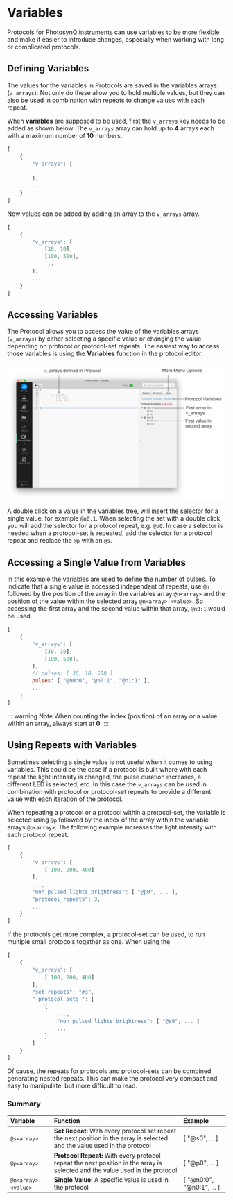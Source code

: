 # Variables

Protocols for PhotosynQ instruments can use variables to be more flexible and make it easier to introduce changes, especially when working with long or complicated protocols.

## Defining Variables

The values for the variables in Protocols are saved in the variables arrays (`v_arrays`). Not only do these allow you to hold multiple values, but they can also be used in combination with repeats to change values with each repeat.

When **variables** are supposed to be used, first the `v_arrays` key needs to be added as shown below. The `v_arrays` array can hold up to **4** arrays each with a maximum number of **10** numbers.

```javascript
[
    {
        "v_arrays": [

        ],
        ...
    }
]
```

Now values can be added by adding an array to the `v_arrays` array.

```javascript
[
    {
        "v_arrays": [
            [30, 10],
            [100, 500],
            ...
        ],
        ...
    }
]
```

## Accessing Variables

The Protocol allows you to access the value of the variables arrays (`v_arrays`) by either selecting a specific value or changing the value depending on protocol or  protocol-set repeats. The easiest way to access those variables is using the **Variables** function in the protocol editor.

![Selecting a variable from the Variables Menu](./images/protocol-variables-tab.png)

A double click on a value in the variables tree, will insert the selector for a single value, for example `@n0:1`. When selecting the set with a double click, you will add the selector for a protocol repeat, e.g. `@p0`. In case a selector is needed when a protocol-set is repeated, add the selector for a protocol repeat and replace the `@p` with an `@s`.

## Accessing a Single Value from Variables

In this example the variables are used to define the number of pulses. To indicate that a single value is accessed independent of repeats, use `@n` followed by the position of the array in the variables array `@n<array>` and the position of the value within the selected array `@n<array>:<value>`. So accessing the first array and the second value within that array, `@n0:1` would be used.

```javascript
[
    {
        "v_arrays": [
            [30, 10],
            [100, 500],
        ],
        // pulses: [ 30, 10, 500 ]
        pulses: [ "@n0:0", "@n0:1", "@n1:1" ],
        ...
    }
]
```

::: warning Note
When counting the index (position) of an array or a value within an array, always start at **0**.
:::

## Using Repeats with Variables

Sometimes selecting a single value is not useful when it comes to using variables. This could be the case if a protocol is built where with each repeat the light intensity is changed, the pulse duration increases, a different LED is selected, etc. In this case the `v_arrays` can be used in combination with protocol or protocol-set repeats to provide a different value with each iteration of the protocol.

When repeating a protocol or a protocol within a protocol-set, the variable is selected using `@p` followed by the index of the array within the variable arrays `@p<array>`. The following example increases the light intensity with each protocol repeat.

```javascript
[
    {
        "v_arrays": [
            [ 100, 200, 400]
        ],
        ...,
        "non_pulsed_lights_brightness": [ "@p0", ... ],
        "protocol_repeats": 3,
        ...
    }
]
```

If the protocols get more complex, a protocol-set can be used, to run multiple small protocols together as one. When using the

```javascript
[
    {
        "v_arrays": [
            [ 100, 200, 400]
        ],
        "set_repeats": "#3",
        "_protocol_sets_": [
            {
                ...,
                "non_pulsed_lights_brightness": [ "@s0", ... ]
                ...
            }
        ]
    }
]
```

Of cause, the repeats for protocols and protocol-sets can be combined generating nested repeats. This can make the protocol very compact and easy to manipulate, but more difficult to read.

### Summary

| Variable | Function | Example |
| :------- | :------- | :------ |
| `@s<array>` | **Set Repeat:** With every protocol set repeat the next position in the array is selected and the value used in the protocol | [ "@s0", ... ] |
| `@p<array>` | **Protocol Repeat:** With every protocol repeat the next position in the array is selected and the value used in the protocol  | [ "@p0", ... ] |
| `@n<array>:<value>` | **Single Value:** A specific value is used in the protocol | [ "@n0:0", "@n0:1", ... ] |